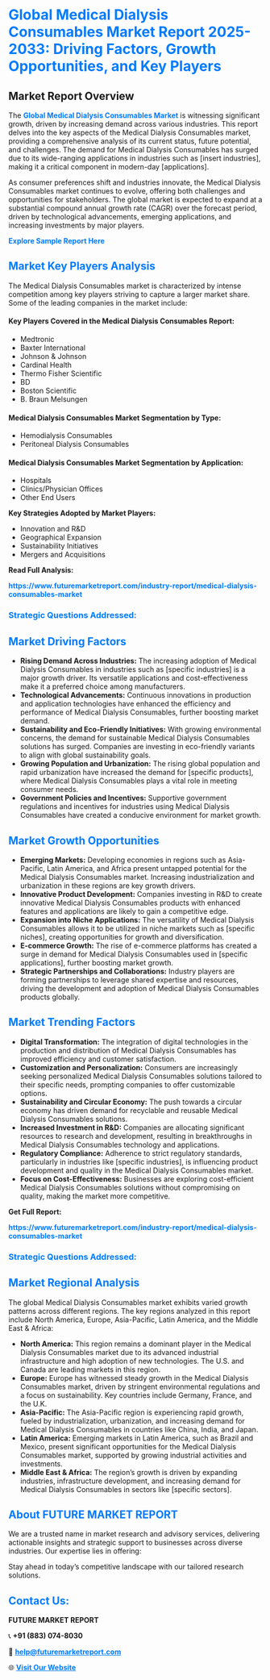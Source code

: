 <h1 style="color: #007BFF;">Global Medical Dialysis Consumables Market Report 2025-2033: Driving Factors, Growth Opportunities, and Key Players</h1>

<section id="overview">
<h2>Market Report Overview</h2>
<p>The <a href="https://www.futuremarketreport.com/industry-report/medical-dialysis-consumables-market" style="color: #007BFF; text-decoration: none;"><strong>Global Medical Dialysis Consumables Market</strong></a> is witnessing significant growth, driven by increasing demand across various industries. This report delves into the key aspects of the Medical Dialysis Consumables market, providing a comprehensive analysis of its current status, future potential, and challenges. The demand for Medical Dialysis Consumables has surged due to its wide-ranging applications in industries such as [insert industries], making it a critical component in modern-day [applications].</p>
<p>As consumer preferences shift and industries innovate, the Medical Dialysis Consumables market continues to evolve, offering both challenges and opportunities for stakeholders. The global market is expected to expand at a substantial compound annual growth rate (CAGR) over the forecast period, driven by technological advancements, emerging applications, and increasing investments by major players.</p>
</section>

<section id="overview">
<p><a href="https://www.futuremarketreport.com/request-sample/reportId=79173" style="color: #007BFF; text-decoration: none;"><strong>Explore Sample Report Here</strong></a></p>
</section>

<section id="key-players">
<h2 style="color: #007BFF;">Market Key Players Analysis</h2>
<p>The Medical Dialysis Consumables market is characterized by intense competition among key players striving to capture a larger market share. Some of the leading companies in the market include:</p>
<h4>Key Players Covered in the Medical Dialysis Consumables Report:</h4>
<ul><li>Medtronic</li><li>Baxter International</li><li>Johnson &amp; Johnson</li><li>Cardinal Health</li><li>Thermo Fisher Scientific</li><li>BD</li><li>Boston Scientific</li><li>B. Braun Melsungen</li></ul>
<h4>Medical Dialysis Consumables Market Segmentation by Type:</h4>
<ul><li>Hemodialysis Consumables</li><li>Peritoneal Dialysis Consumables</li></ul>

<h4>Medical Dialysis Consumables Market Segmentation by Application:</h4>
<ul><li>Hospitals</li><li>Clinics/Physician Offices</li><li>Other End Users</li></ul>
<p><strong>Key Strategies Adopted by Market Players:</strong></p>
<ul>
<li>Innovation and R&D</li>
<li>Geographical Expansion</li>
<li>Sustainability Initiatives</li>
<li>Mergers and Acquisitions</li>
</ul>
</section>

<section>
<p><strong>Read Full Analysis: </strong></p><a href="https://www.futuremarketreport.com/industry-report/medical-dialysis-consumables-market" style="color: #007BFF; text-decoration: none;"><strong>https://www.futuremarketreport.com/industry-report/medical-dialysis-consumables-market</strong></a>
<h3 style="color: #007BFF;">Strategic Questions Addressed:</h3>
</section>

<section id="driving-factors">
<h2 style="color: #007BFF;">Market Driving Factors</h2>
<ul>
<li><strong>Rising Demand Across Industries:</strong> The increasing adoption of Medical Dialysis Consumables in industries such as [specific industries] is a major growth driver. Its versatile applications and cost-effectiveness make it a preferred choice among manufacturers.</li>
<li><strong>Technological Advancements:</strong> Continuous innovations in production and application technologies have enhanced the efficiency and performance of Medical Dialysis Consumables, further boosting market demand.</li>
<li><strong>Sustainability and Eco-Friendly Initiatives:</strong> With growing environmental concerns, the demand for sustainable Medical Dialysis Consumables solutions has surged. Companies are investing in eco-friendly variants to align with global sustainability goals.</li>
<li><strong>Growing Population and Urbanization:</strong> The rising global population and rapid urbanization have increased the demand for [specific products], where Medical Dialysis Consumables plays a vital role in meeting consumer needs.</li>
<li><strong>Government Policies and Incentives:</strong> Supportive government regulations and incentives for industries using Medical Dialysis Consumables have created a conducive environment for market growth.</li>
</ul>
</section>

<section id="growth-opportunities">
<h2 style="color: #007BFF;">Market Growth Opportunities</h2>
<ul>
<li><strong>Emerging Markets:</strong> Developing economies in regions such as Asia-Pacific, Latin America, and Africa present untapped potential for the Medical Dialysis Consumables market. Increasing industrialization and urbanization in these regions are key growth drivers.</li>
<li><strong>Innovative Product Development:</strong> Companies investing in R&D to create innovative Medical Dialysis Consumables products with enhanced features and applications are likely to gain a competitive edge.</li>
<li><strong>Expansion into Niche Applications:</strong> The versatility of Medical Dialysis Consumables allows it to be utilized in niche markets such as [specific niches], creating opportunities for growth and diversification.</li>
<li><strong>E-commerce Growth:</strong> The rise of e-commerce platforms has created a surge in demand for Medical Dialysis Consumables used in [specific applications], further boosting market growth.</li>
<li><strong>Strategic Partnerships and Collaborations:</strong> Industry players are forming partnerships to leverage shared expertise and resources, driving the development and adoption of Medical Dialysis Consumables products globally.</li>
</ul>
</section>

<section id="trending-factors">
<h2 style="color: #007BFF;">Market Trending Factors</h2>
<ul>
<li><strong>Digital Transformation:</strong> The integration of digital technologies in the production and distribution of Medical Dialysis Consumables has improved efficiency and customer satisfaction.</li>
<li><strong>Customization and Personalization:</strong> Consumers are increasingly seeking personalized Medical Dialysis Consumables solutions tailored to their specific needs, prompting companies to offer customizable options.</li>
<li><strong>Sustainability and Circular Economy:</strong> The push towards a circular economy has driven demand for recyclable and reusable Medical Dialysis Consumables solutions.</li>
<li><strong>Increased Investment in R&D:</strong> Companies are allocating significant resources to research and development, resulting in breakthroughs in Medical Dialysis Consumables technology and applications.</li>
<li><strong>Regulatory Compliance:</strong> Adherence to strict regulatory standards, particularly in industries like [specific industries], is influencing product development and quality in the Medical Dialysis Consumables market.</li>
<li><strong>Focus on Cost-Effectiveness:</strong> Businesses are exploring cost-efficient Medical Dialysis Consumables solutions without compromising on quality, making the market more competitive.</li>
</ul>
</section>

<section>
<p><strong>Get Full Report: </strong></p><a href="https://www.futuremarketreport.com/industry-report/medical-dialysis-consumables-market" style="color: #007BFF; text-decoration: none;"><strong>https://www.futuremarketreport.com/industry-report/medical-dialysis-consumables-market</strong></a>
<h3 style="color: #007BFF;">Strategic Questions Addressed:</h3>
</section>


<section id="regional-analysis">
<h2 style="color: #007BFF;">Market Regional Analysis</h2>
<p>The global Medical Dialysis Consumables market exhibits varied growth patterns across different regions. The key regions analyzed in this report include North America, Europe, Asia-Pacific, Latin America, and the Middle East & Africa:</p>
<ul>
<li><strong>North America:</strong> This region remains a dominant player in the Medical Dialysis Consumables market due to its advanced industrial infrastructure and high adoption of new technologies. The U.S. and Canada are leading markets in this region.</li>
<li><strong>Europe:</strong> Europe has witnessed steady growth in the Medical Dialysis Consumables market, driven by stringent environmental regulations and a focus on sustainability. Key countries include Germany, France, and the U.K.</li>
<li><strong>Asia-Pacific:</strong> The Asia-Pacific region is experiencing rapid growth, fueled by industrialization, urbanization, and increasing demand for Medical Dialysis Consumables in countries like China, India, and Japan.</li>
<li><strong>Latin America:</strong> Emerging markets in Latin America, such as Brazil and Mexico, present significant opportunities for the Medical Dialysis Consumables market, supported by growing industrial activities and investments.</li>
<li><strong>Middle East & Africa:</strong> The region’s growth is driven by expanding industries, infrastructure development, and increasing demand for Medical Dialysis Consumables in sectors like [specific sectors].</li>
</ul>
</section>

<footer>
<h2 style="color: #007BFF;">About FUTURE MARKET REPORT</h2>
<p>We are a trusted name in market research and advisory services, delivering actionable insights and strategic support to businesses across diverse industries. Our expertise lies in offering:</p>

<p>Stay ahead in today’s competitive landscape with our tailored research solutions.</p>

<h2 style="color: #007BFF;">Contact Us:</h2>
<p><strong>FUTURE MARKET REPORT</strong></p>
<p>📞 <strong>+91 (883) 074-8030</strong></p>
<p>📧 <strong><a href="mailto:help@futuremarketreport.com" style="color: #007BFF;">help@futuremarketreport.com</a></strong></p>
<p>🌐 <strong><a href="https://www.futuremarketreport.com/" style="color: #007BFF;">Visit Our Website</a></strong></p>
</footer>